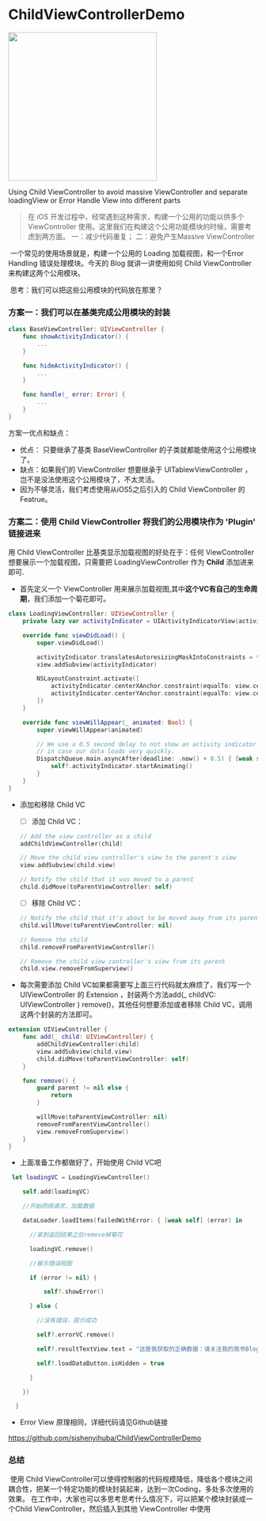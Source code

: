 # ChildViewControllerDemo

<img src="https://cdn.rawgit.com/sishenyihuba/ChildViewControllerDemo/master/Pic/ChildViewController.gif" width = "300"/>

Using Child ViewController to avoid massive ViewController and separate loadingView or Error Handle View into different parts 


> 在 iOS 开发过程中，经常遇到这种需求，构建一个公用的功能以供多个 ViewController 使用。这里我们在构建这个公用功能模块的时候，需要考虑到两方面。 一：减少代码重复； 二：避免产生Massive ViewController

​	一个常见的使用场景就是，构建一个公用的 Loading 加载视图，和一个Error Handling 错误处理模块。今天的 Blog 就讲一讲使用如何 Child ViewController 来构建这两个公用模块。

​	思考：我们可以把这些公用模块的代码放在那里？ 

### 方案一：我们可以在基类完成公用模块的封装

```swift
class BaseViewController: UIViewController {
    func showActivityIndicator() {
        ...
    }

    func hideActivityIndicator() {
        ...
    }

    func handle(_ error: Error) {
        ...
    }
}
```

方案一优点和缺点：

- 优点： 只要继承了基类 BaseViewController 的子类就都能使用这个公用模块了。
- 缺点：如果我们的 ViewController 想要继承于 UITablewViewController ，岂不是没法使用这个公用模块了，不太灵活。
- 因为不够灵活，我们考虑使用从iOS5之后引入的 Child ViewController 的 Featrue。

### 方案二：使用  Child ViewController 将我们的公用模块作为 'Plugin' 链接进来

用 Child ViewController 比基类显示加载视图的好处在于：任何 ViewController 想要展示一个加载视图，只需要把 LoadingViewController 作为 **Child** 添加进来即可.

- 首先定义一个 ViewController 用来展示加载视图,其中**这个VC有自己的生命周期**，我们添加一个菊花即可。

```Swift
class LoadingViewController: UIViewController {
    private lazy var activityIndicator = UIActivityIndicatorView(activityIndicatorStyle: .gray)

    override func viewDidLoad() {
        super.viewDidLoad()

        activityIndicator.translatesAutoresizingMaskIntoConstraints = false
        view.addSubview(activityIndicator)

        NSLayoutConstraint.activate([
            activityIndicator.centerXAnchor.constraint(equalTo: view.centerXAnchor),
            activityIndicator.centerYAnchor.constraint(equalTo: view.centerYAnchor)
        ])
    }

    override func viewWillAppear(_ animated: Bool) {
        super.viewWillAppear(animated)

        // We use a 0.5 second delay to not show an activity indicator
        // in case our data loads very quickly.
        DispatchQueue.main.asyncAfter(deadline: .now() + 0.5) { [weak self] in
            self?.activityIndicator.startAnimating()
        }
    }
}
```

- 添加和移除 Child VC

  - [ ] 添加 Child VC： 

  ```swift
  // Add the view controller as a child
  addChildViewController(child)

  // Move the child view controller's view to the parent's view
  view.addSubview(child.view)

  // Notify the child that it was moved to a parent
  child.didMove(toParentViewController: self)
  ```

  - [ ] 移除 Child VC：

  ```swift
  // Notify the child that it's about to be moved away from its parent
  child.willMove(toParentViewController: nil)

  // Remove the child
  child.removeFromParentViewController()

  // Remove the child view controller's view from its parent
  child.view.removeFromSuperview()
  ```

- 每次需要添加 Child VC如果都需要写上面三行代码就太麻烦了，我们写一个 UIViewController 的 Extension ，封装两个方法add(_ childVC: UIViewController )  remove()，其他任何想要添加或者移除 Child VC，调用这两个封装的方法即可。

```Swift
extension UIViewController {
    func add(_ child: UIViewController) {
        addChildViewController(child)
        view.addSubview(child.view)
        child.didMove(toParentViewController: self)
    }

    func remove() {
        guard parent != nil else {
            return
        }

        willMove(toParentViewController: nil)
        removeFromParentViewController()
        view.removeFromSuperview()
    }
}
```



- 上面准备工作都做好了，开始使用 Child VC吧

```Swift
 let loadingVC = LoadingViewController()

    self.add(loadingVC)

    //开始网络请求，加载数据

    dataLoader.loadItems(failedWithError: { [weak self] (error) in

      //拿到返回结果之后remove掉菊花

      loadingVC.remove()

      //展示错误视图

      if (error != nil) {

          self?.showError()

      } else {

        //没有错误，提示成功

        self?.errorVC.remove()

        self?.resultTextView.text = "这是我获取的正确数据：请关注我的简书Blog：https://www.jianshu.com/u/395eedc160ca"

        self?.loadDataButton.isHidden = true

      }

    })

  }

```

   

- Error View 原理相同，详细代码请见Github链接

https://github.com/sishenyihuba/ChildViewControllerDemo


### 总结

​	使用 Child ViewController可以使得控制器的代码规模降低，降低各个模块之间耦合性，把某一个特定功能的模块封装起来，达到一次Coding，多处多次使用的效果。 在工作中，大家也可以多思考思考什么情况下，可以把某个模块封装成一个Child ViewController，然后插入到其他 ViewController 中使用
